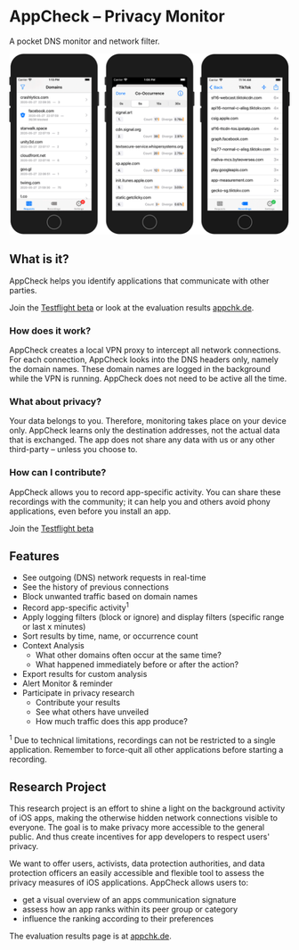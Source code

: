 AppCheck – Privacy Monitor
==========================

A pocket DNS monitor and network filter.

![screenshot](doc/screenshot.png)


## What is it?

AppCheck helps you identify applications that communicate with other parties.

Join the [Testflight beta][testflight] or look at the evaluation results [appchk.de].


### How does it work?

AppCheck creates a local VPN proxy to intercept all network connections.
For each connection, AppCheck looks into the DNS headers only, namely the domain names.
These domain names are logged in the background while the VPN is running.
AppCheck does not need to be active all the time.


### What about privacy?

Your data belongs to you.
Therefore, monitoring takes place on your device only.
AppCheck learns only the destination addresses, not the actual data that is exchanged.
The app does not share any data with us or any other third-party – unless you choose to.


### How can I contribute?

AppCheck allows you to record app-specific activity.
You can share these recordings with the community; it can help you and others avoid phony applications, even before you install an app.

Join the [Testflight beta][testflight]

## Features

- See outgoing (DNS) network requests in real-time
- See the history of previous connections
- Block unwanted traffic based on domain names
- Record app-specific activity<sup>1</sup>
- Apply logging filters (block or ignore) and display filters (specific range or last x minutes)
- Sort results by time, name, or occurrence count
- Context Analysis
  - What other domains often occur at the same time?
  - What happened immediately before or after the action?
- Export results for custom analysis
- Alert Monitor & reminder
- Participate in privacy research
	- Contribute your results
	- See what others have unveiled
	- How much traffic does this app produce?


<sup>1</sup> Due to technical limitations, recordings can not be restricted to a single application. Remember to force-quit all other applications before starting a recording.


## Research Project

This research project is an effort to shine a light on the background activity of iOS apps, making the otherwise hidden network connections visible to everyone.
The goal is to make privacy more accessible to the general public.
And thus create incentives for app developers to respect users' privacy.

We want to offer users, activists, data protection authorities, and data protection officers an easily accessible and flexible tool to assess the privacy measures of iOS applications.
AppCheck allows users to:

- get a visual overview of an apps communication signature
- assess how an app ranks within its peer group or category
- influence the ranking according to their preferences

The evaluation results page is at [appchk.de].


[testflight]: https://testflight.apple.com/join/9jjaFeHO
[appchk.de]: https://appchk.de/
